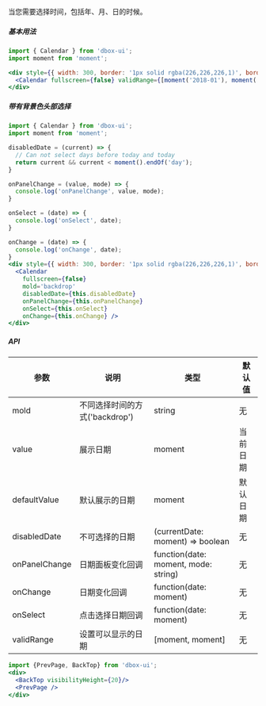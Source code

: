 
当您需要选择时间，包括年、月、日的时候。

##### **基本用法**

```jsx
import { Calendar } from 'dbox-ui';
import moment from 'moment';

<div style={{ width: 300, border: '1px solid rgba(226,226,226,1)', borderRadius: 4 }}>
  <Calendar fullscreen={false} validRange={[moment('2018-01'), moment('2028-12')]} />
</div>
```

##### **带有背景色头部选择**

```jsx
import { Calendar } from 'dbox-ui';
import moment from 'moment';

disabledDate = (current) => {
  // Can not select days before today and today
  return current && current < moment().endOf('day');
}

onPanelChange = (value, mode) => {
  console.log('onPanelChange', value, mode);
}

onSelect = (date) => {
  console.log('onSelect', date);
}

onChange = (date) => {
  console.log('onChange', date);
}
<div style={{ width: 300, border: '1px solid rgba(226,226,226,1)', borderRadius: 4 }}>
  <Calendar
    fullscreen={false}
    mold='backdrop'
    disabledDate={this.disabledDate}
    onPanelChange={this.onPanelChange}
    onSelect={this.onSelect}
    onChange={this.onChange} />
</div>
```

##### **API**

| 参数 | 说明 | 类型 | 默认值 |
| --- | --- | --- | --- |
| mold | 不同选择时间的方式('backdrop') | string | 无 |
| value | 展示日期 | moment | 当前日期 |
| defaultValue | 默认展示的日期 | moment | 默认日期 |
| disabledDate | 不可选择的日期 | (currentDate: moment) => boolean | 无 |
| onPanelChange | 日期面板变化回调 | function(date: moment, mode: string) | 无 |
| onChange | 日期变化回调 | function(date: moment) | 无 |
| onSelect | 点击选择日期回调 | function(date: moment) | 无 |
| validRange | 设置可以显示的日期 | [moment, moment] | 无 |


```jsx noeditor
import {PrevPage, BackTop} from 'dbox-ui';
<div>
  <BackTop visibilityHeight={20}/>
  <PrevPage />
</div>
```
